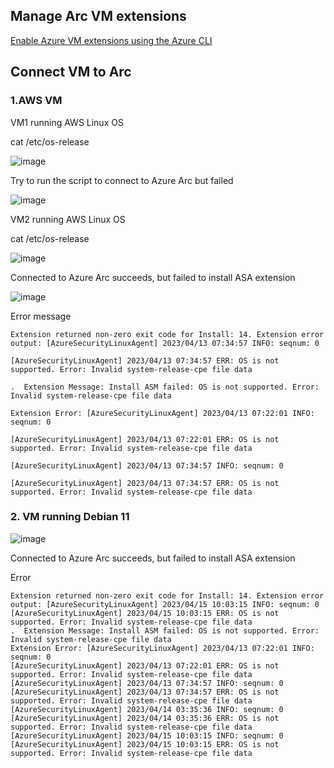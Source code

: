 ## Manage Arc VM extensions

[Enable Azure VM extensions using the Azure CLI](https://learn.microsoft.com/en-us/azure/azure-arc/servers/manage-vm-extensions-cli#list-extensions-installed)


## Connect VM to Arc

### 1.AWS VM

VM1 running AWS Linux OS

cat /etc/os-release

![image](https://user-images.githubusercontent.com/96930989/231650534-65aab03e-72d9-45d7-83c4-7e6d2cf3a39b.png)

Try to run the script to connect to Azure Arc but failed

![image](https://user-images.githubusercontent.com/96930989/231650683-b11a68b4-3d0c-4822-aa89-df03bfa875dc.png)


VM2 running AWS Linux OS

cat /etc/os-release

![image](https://user-images.githubusercontent.com/96930989/232210087-7699cb01-fe1a-4258-a251-f639db1d89d7.png)

Connected to Azure Arc succeeds, but failed to install ASA extension

![image](https://user-images.githubusercontent.com/96930989/232210052-3c2a8d83-e812-4ceb-ac64-52f12dbcc073.png)

Error message

```
Extension returned non-zero exit code for Install: 14. Extension error output: [AzureSecurityLinuxAgent] 2023/04/13 07:34:57 INFO: seqnum: 0

[AzureSecurityLinuxAgent] 2023/04/13 07:34:57 ERR: OS is not supported. Error: Invalid system-release-cpe file data

.  Extension Message: Install ASM failed: OS is not supported. Error: Invalid system-release-cpe file data

Extension Error: [AzureSecurityLinuxAgent] 2023/04/13 07:22:01 INFO: seqnum: 0

[AzureSecurityLinuxAgent] 2023/04/13 07:22:01 ERR: OS is not supported. Error: Invalid system-release-cpe file data

[AzureSecurityLinuxAgent] 2023/04/13 07:34:57 INFO: seqnum: 0

[AzureSecurityLinuxAgent] 2023/04/13 07:34:57 ERR: OS is not supported. Error: Invalid system-release-cpe file data
```

### 2. VM running Debian 11

![image](https://user-images.githubusercontent.com/96930989/232307325-a853a1a4-432e-41c5-b0c8-78e9fe621083.png)

Connected to Azure Arc succeeds, but failed to install ASA extension

Error
```
Extension returned non-zero exit code for Install: 14. Extension error output: [AzureSecurityLinuxAgent] 2023/04/15 10:03:15 INFO: seqnum: 0
[AzureSecurityLinuxAgent] 2023/04/15 10:03:15 ERR: OS is not supported. Error: Invalid system-release-cpe file data
.  Extension Message: Install ASM failed: OS is not supported. Error: Invalid system-release-cpe file data
Extension Error: [AzureSecurityLinuxAgent] 2023/04/13 07:22:01 INFO: seqnum: 0
[AzureSecurityLinuxAgent] 2023/04/13 07:22:01 ERR: OS is not supported. Error: Invalid system-release-cpe file data
[AzureSecurityLinuxAgent] 2023/04/13 07:34:57 INFO: seqnum: 0
[AzureSecurityLinuxAgent] 2023/04/13 07:34:57 ERR: OS is not supported. Error: Invalid system-release-cpe file data
[AzureSecurityLinuxAgent] 2023/04/14 03:35:36 INFO: seqnum: 0
[AzureSecurityLinuxAgent] 2023/04/14 03:35:36 ERR: OS is not supported. Error: Invalid system-release-cpe file data
[AzureSecurityLinuxAgent] 2023/04/15 10:03:15 INFO: seqnum: 0
[AzureSecurityLinuxAgent] 2023/04/15 10:03:15 ERR: OS is not supported. Error: Invalid system-release-cpe file data
```
